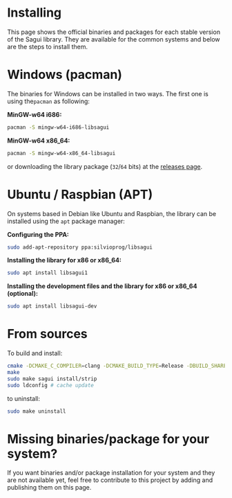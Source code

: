 # Installing

This page shows the official binaries and packages for each stable version of the Sagui library. They are available for the common systems and below are the steps to install them.  

# Windows (pacman)

The binaries for Windows can be installed in two ways. The first one is using the`pacman` as following:

**MinGW-w64 i686:**

```bash
pacman -S mingw-w64-i686-libsagui
```

**MinGW-w64 x86_64:**

```bash
pacman -S mingw-w64-x86_64-libsagui
```

or downloading the library package (`32`/`64` bits) at the [releases page](https://github.com/risoflora/libsagui/releases).

# Ubuntu / Raspbian (APT)

On systems based in Debian like Ubuntu and Raspbian, the library can be installed using the `apt` package manager:

**Configuring the PPA:**

```bash
sudo add-apt-repository ppa:silvioprog/libsagui
```

**Installing the library for x86 or x86_64:**

```bash
sudo apt install libsagui1
```

**Installing the development files and the library for x86 or x86_64 (optional):**

```bash
sudo apt install libsagui-dev
```

# From sources

To build and install:

```bash
cmake -DCMAKE_C_COMPILER=clang -DCMAKE_BUILD_TYPE=Release -DBUILD_SHARED_LIBS=ON ..
make
sudo make sagui install/strip
sudo ldconfig # cache update
```

to uninstall:

```bash
sudo make uninstall
```

# Missing binaries/package for your system?

If you want binaries and/or package installation for your system and they are not available yet, feel free to contribute to this project by adding and publishing them on this page.